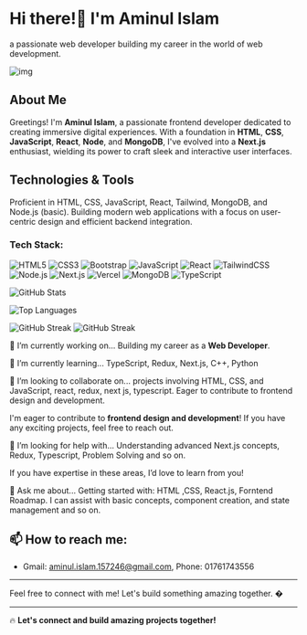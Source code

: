 # Hi there!👋 I'm **Aminul Islam**
a passionate web developer building my career in the world of web development.

![img]("\git-banner.png")


## About Me
Greetings! I'm **Aminul Islam**, a passionate frontend developer dedicated to creating immersive digital experiences. With a foundation in **HTML**, **CSS**, **JavaScript**, **React**, **Node**, and **MongoDB**, I've evolved into a **Next.js** enthusiast, wielding its power to craft sleek and interactive user interfaces.

## Technologies & Tools
Proficient in HTML, CSS, JavaScript, React, Tailwind, MongoDB, and Node.js (basic). Building modern web applications with a focus on user-centric design and efficient backend integration.

### Tech Stack:
![HTML5](https://img.shields.io/badge/HTML5-E34F26?style=for-the-badge&logo=html5&logoColor=white)
![CSS3](https://img.shields.io/badge/CSS3-1572B6?style=for-the-badge&logo=css3&logoColor=white)
![Bootstrap](https://img.shields.io/badge/Bootstrap-7952B3?style=for-the-badge&logo=bootstrap&logoColor=white)
![JavaScript](https://img.shields.io/badge/JavaScript-F7DF1E?style=for-the-badge&logo=javascript&logoColor=black)
![React](https://img.shields.io/badge/React-61DAFB?style=for-the-badge&logo=react&logoColor=black)
![TailwindCSS](https://img.shields.io/badge/TailwindCSS-06B6D4?style=for-the-badge&logo=tailwindcss&logoColor=white)
![Node.js](https://img.shields.io/badge/Node.js-339933?style=for-the-badge&logo=node.js&logoColor=white)
![Next.js](https://img.shields.io/badge/Next.js-000000?style=for-the-badge&logo=next.js&logoColor=white)
![Vercel](https://img.shields.io/badge/Vercel-000000?style=for-the-badge&logo=vercel&logoColor=white)
![MongoDB](https://img.shields.io/badge/MongoDB-47A248?style=for-the-badge&logo=mongodb&logoColor=white)
![TypeScript](https://img.shields.io/badge/TypeScript-3178C6?style=for-the-badge&logo=typescript&logoColor=white)



![GitHub Stats](https://github-readme-stats.vercel.app/api?username=aminul351&show_icons=true&theme=radical)

![Top Languages](https://github-readme-stats.vercel.app/api/top-langs/?username=aminul351&layout=compact&theme=radical)

![GitHub Streak](https://github-readme-streak-stats.herokuapp.com/?user=aminul351&theme=radical)
![GitHub Streak](https://github-readme-streak-stats.herokuapp.com/?user=aminul351&theme=radical)

🔭 I’m currently working on... Building my career as a **Web Developer**.

🌱 I’m currently learning... TypeScript, Redux, Next.js, C++, Python

👯 I’m looking to collaborate on... projects involving HTML, CSS, and JavaScript, react, redux, next js, typescript. Eager to contribute to frontend design and development.

I'm eager to contribute to **frontend design and development**! If you have any exciting projects, feel free to reach out.

🤔 I’m looking for help with... Understanding advanced Next.js concepts, Redux, Typescript, Problem Solving and so on.

If you have expertise in these areas, I’d love to learn from you!

💬 Ask me about... Getting started with: HTML ,CSS, React.js,  Forntend Roadmap. I can assist with basic concepts, component creation, and state management and so on.

## 📫 How to reach me:
- Gmail: [aminul.islam.157246@gmail.com](mailto:aminul.islam.157246@gmail.com), Phone: 01761743556

---

Feel free to connect with me! Let's build something amazing together. �

---

🔥 **Let's connect and build amazing projects together!**  
